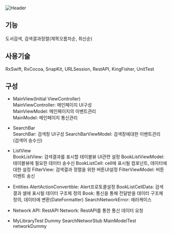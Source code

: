 ![Header](http://devfinley.dothome.co.kr/images/mylibrary_readme.jpg)   
## 기능   
도서검색, 검색결과정렬(제목오름차순, 최신순)   
## 사용기술   
RxSwift, RxCocoa, SnapKit, URLSession, RestAPI, KingFisher, UnitTest
## 구성   
- MainView(Initial ViewController)   
MainViewController: 메인페이지 UI구성   
MainViewModel: 메인페이지의 이벤트관리  
MainModel: 메인페이지 통신관리   
   
- SearchBar   
SearchBar: 검색창 UI구성
SearchBarViewModel: 검색창에대한 이벤트관리 (검색어 송수신)   
   
- ListView   
BookListView: 검색결과를 표시할 테이블뷰 UI관련 설정
BookListViewModel: 테이블뷰에 필요한 데이터 송수신
BookListCell: cell에 표시될 컴포넌트, 데이터에 대한 설정
FilterView: 검색결과 정렬을 위한 버튼UI설정
FilterViewModel: 버튼이벤트 송신

- Entities
AlertActionConvertible: Alert프로토콜설정
BookListCellData: 검색결과 셀에 표시될 데이터 구조체 정의
Book: 통신을 통해 전달받을 데이터 구조체 정의, 데이터에 변환(DateFormatter)
SearchNetworkError: 에러케이스

- Network
API: RestAPI
Network: RestAPI를 통한 통신 데이터 요청

- MyLibraryTest
Dummy
SearchNetworStub
MainModelTest
networkDummy




